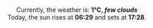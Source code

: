 <p  align="center"><br/>Currently, the weather is: <b> 1°C, <i>few clouds</i></b></br>Today, the sun rises at <b>06:29</b> and sets at <b>17:28</b>.</p>
